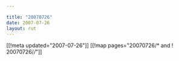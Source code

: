 ```yaml
---

title: "20070726"
date: 2007-07-26
layout: rut
---
```


[[!meta updated="2007-07-26"]]
[[!map pages="20070726/* and ! 20070726/*/*"]]
